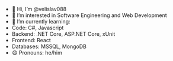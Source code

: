 - 👋 Hi, I’m @velislav088
- 👀 I’m interested in Software Engineering and Web Development
- 🌱 I’m currently learning:
- Code: C#, Javascript
- Backend: .NET Core, ASP.NET Core, xUnit
- Frontend: React
- Databases: MSSQL, MongoDB
- 😄 Pronouns: he/him

<!---
velislav088/velislav088 is a ✨ special ✨ repository because its `README.md` (this file) appears on your GitHub profile.
You can click the Preview link to take a look at your changes.
--->
